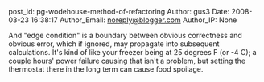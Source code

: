 post_id: pg-wodehouse-method-of-refactoring
Author: gus3
Date: 2008-03-23 16:38:17
Author_Email: noreply@blogger.com
Author_IP: None

And "edge condition" is a boundary between obvious correctness and obvious
error, which if ignored, may propagate into subsequent calculations. It's kind
of like your freezer being at 25 degrees F (or -4 C); a couple hours' power
failure causing that isn't a problem, but setting the thermostat there in the
long term can cause food spoilage.
